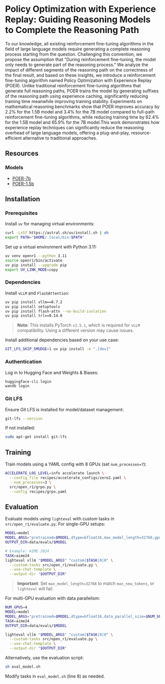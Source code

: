 # Policy Optimization with Experience Replay: Guiding Reasoning Models to Complete the Reasoning Path

To our knowledge, all existing reinforcement fine-tuning algorithms in the field of large language models require generating a complete reasoning process starting from the question.
Challenging this convention, we propose the assumption that "During reinforcement fine-tuning, the model only needs to generate part of the reasoning process." We analyze the impact of different segments of the reasoning path on the correctness of the final result, and based on these insights, we introduce a reinforcement fine-tuning algorithm named Policy Optimization with Experience Replay (POER). Unlike traditional reinforcement fine-tuning algorithms that generate full reasoning paths, POER trains the model by generating suffixes of the reasoning path using experience caching, significantly reducing training time meanwhile improving training stability. Experiments on mathematical reasoning benchmarks show that POER improves accuracy by 2.2\% for the 1.5B model and 3.4\% for the 7B model compared to full-path reinforcement fine-tuning algorithms, while reducing training time by 62.4\% for the 1.5B model and 65.9\% for the 7B model.This work demonstrates how experience replay techniques can significantly reduce the reasoning overhead of large language models, offering a plug-and-play, resource-efficient alternative to traditional approaches.

## Resources

### Models
- [POER-7b](https://huggingface.co/knoveleng/Open-RS1)
- [POER-1.5b](https://huggingface.co/knoveleng/Open-RS2)



## Installation

### Prerequisites
Install `uv` for managing virtual environments:
```bash
curl -LsSf https://astral.sh/uv/install.sh | sh
export PATH="$HOME/.local/bin:$PATH"
```

Set up a virtual environment with Python 3.11:
```bash
uv venv openr1 --python 3.11
source openr1/bin/activate
uv pip install --upgrade pip
export UV_LINK_MODE=copy
```

### Dependencies
Install `vLLM` and `FlashAttention`:
```bash
uv pip install vllm==0.7.2
uv pip install setuptools
uv pip install flash-attn --no-build-isolation
uv pip install trl==0.14.0
```

> **Note**: This installs PyTorch `v2.5.1`, which is required for `vLLM` compatibility. Using a different version may cause issues.

Install additional dependencies based on your use case:
```bash
GIT_LFS_SKIP_SMUDGE=1 uv pip install -e ".[dev]"
```

### Authentication
Log in to Hugging Face and Weights & Biases:
```bash
huggingface-cli login
wandb login
```

### Git LFS
Ensure Git LFS is installed for model/dataset management:
```bash
git-lfs --version
```
If not installed:
```bash
sudo apt-get install git-lfs
```

## Training

Train models using a YAML config with 8 GPUs (set `num_processes=7`):
```bash
ACCELERATE_LOG_LEVEL=info accelerate launch \
  --config_file recipes/accelerate_configs/zero2.yaml \
  --num_processes=3 \
  src/open_r1/grpo.py \
  --config recipes/grpo.yaml
```

## Evaluation

Evaluate models using `lighteval` with custom tasks in `src/open_r1/evaluate.py`. For single-GPU setups:
```bash
MODEL=model
MODEL_ARGS="pretrained=$MODEL,dtype=bfloat16,max_model_length=32768,gpu_memory_utilization=0.8,generation_parameters={max_new_tokens:32768,temperature:0.6,top_p:0.95}"
OUTPUT_DIR=data/evals/$MODEL

# Example: AIME 2024
TASK=aime24
lighteval vllm "$MODEL_ARGS" "custom|$TASK|0|0" \
  --custom-tasks src/open_r1/evaluate.py \
  --use-chat-template \
  --output-dir "$OUTPUT_DIR"
```

> **Important**: Set `max_model_length=32768` to match `max_new_tokens`, or `lighteval` will fail.

For multi-GPU evaluation with data parallelism:
```bash
NUM_GPUS=4
MODEL=model
MODEL_ARGS="pretrained=$MODEL,dtype=bfloat16,data_parallel_size=$NUM_GPUS,max_model_length=32768,gpu_memory_utilization=0.8,generation_parameters={max_new_tokens:32768,temperature:0.6,top_p:0.95}"
TASK=aime24
OUTPUT_DIR=data/evals/$MODEL

lighteval vllm "$MODEL_ARGS" "custom|$TASK|0|0" \
  --custom-tasks src/open_r1/evaluate.py \
  --use-chat-template \
  --output-dir "$OUTPUT_DIR"
```

Alternatively, use the evaluation script:
```bash
sh eval_model.sh
```
Modify tasks in `eval_model.sh` (line 8) as needed.


